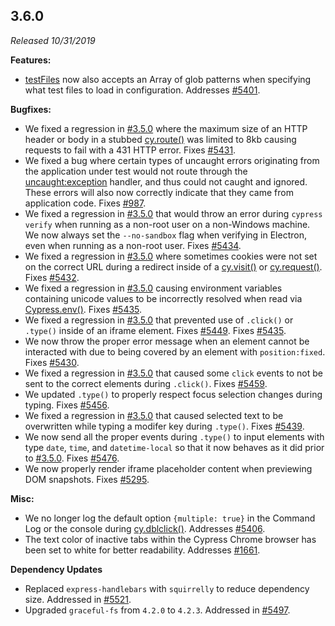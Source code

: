 ## 3.6.0

_Released 10/31/2019_

**Features:**

- [testFiles](/guides/references/configuration#Folders-Files) now also accepts an Array of glob patterns when specifying what test files to load in configuration. Addresses [#5401](https://github.com/cypress-io/cypress/issues/5401).

**Bugfixes:**

- We fixed a regression in [#3.5.0](#3-5-0) where the maximum size of an HTTP header or body in a stubbed [cy.route()](/api/commands/route) was limited to 8kb causing requests to fail with a 431 HTTP error. Fixes [#5431](https://github.com/cypress-io/cypress/issues/5431).
- We fixed a bug where certain types of uncaught errors originating from the application under test would not route through the [uncaught:exception](/api/events/catalog-of-events#Uncaught-Exceptions) handler, and thus could not caught and ignored. These errors will also now correctly indicate that they came from application code. Fixes [#987](https://github.com/cypress-io/cypress/issues/987).
- We fixed a regression in [#3.5.0](#3-5-0) that would throw an error during `cypress verify` when running as a non-root user on a non-Windows machine. We now always set the `--no-sandbox` flag when verifying in Electron, even when running as a non-root user. Fixes [#5434](https://github.com/cypress-io/cypress/issues/5434).
- We fixed a regression in [#3.5.0](#3-5-0) where sometimes cookies were not set on the correct URL during a redirect inside of a [cy.visit()](/api/commands/visit) or [cy.request()](/api/commands/request). Fixes [#5432](https://github.com/cypress-io/cypress/issues/5432).
- We fixed a regression in [#3.5.0](#3-5-0) causing environment variables containing unicode values to be incorrectly resolved when read via [Cypress.env()](/api/cypress-api/env). Fixes [#5435](https://github.com/cypress-io/cypress/issues/5435).
- We fixed a regression in [#3.5.0](#3-5-0) that prevented use of `.click()` or `.type()` inside of an iframe element. Fixes [#5449](https://github.com/cypress-io/cypress/issues/5449). Fixes [#5435](https://github.com/cypress-io/cypress/issues/5435).
- We now throw the proper error message when an element cannot be interacted with due to being covered by an element with `position:fixed`. Fixes [#5430](https://github.com/cypress-io/cypress/issues/5430).
- We fixed a regression in [#3.5.0](#3-5-0) that caused some `click` events to not be sent to the correct elements during `.click()`. Fixes [#5459](https://github.com/cypress-io/cypress/issues/5459).
- We updated `.type()` to properly respect focus selection changes during typing. Fixes [#5456](https://github.com/cypress-io/cypress/issues/5456).
- We fixed a regression in [#3.5.0](#3-5-0) that caused selected text to be overwritten while typing a modifer key during `.type()`. Fixes [#5439](https://github.com/cypress-io/cypress/issues/5439).
- We now send all the proper events during `.type()` to input elements with type `date`, `time`, and `datetime-local` so that it now behaves as it did prior to [#3.5.0](#3-5-0). Fixes [#5476](https://github.com/cypress-io/cypress/issues/5476).
- We now properly render iframe placeholder content when previewing DOM snapshots. Fixes [#5295](https://github.com/cypress-io/cypress/issues/5295).

**Misc:**

- We no longer log the default option `{multiple: true}` in the Command Log or the console during [cy.dblclick()](/api/commands/dblclick). Addresses [#5406](https://github.com/cypress-io/cypress/issues/5406).
- The text color of inactive tabs within the Cypress Chrome browser has been set to white for better readability. Addresses [#1661](https://github.com/cypress-io/cypress/issues/1661).

**Dependency Updates**

- Replaced `express-handlebars` with `squirrelly` to reduce dependency size. Addressed in [#5521](https://github.com/cypress-io/cypress/pull/5521).
- Upgraded `graceful-fs` from `4.2.0` to `4.2.3`. Addressed in [#5497](https://github.com/cypress-io/cypress/pull/5497).

